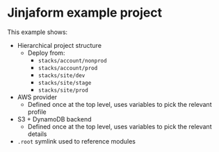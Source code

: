 # Jinjaform example project

This example shows:

* Hierarchical project structure
    * Deploy from:
        * `stacks/account/nonprod`
        * `stacks/account/prod`
        * `stacks/site/dev`
        * `stacks/site/stage`
        * `stacks/site/prod`
* AWS provider
    * Defined once at the top level, uses variables to pick the relevant profile
* S3 + DynamoDB backend
    * Defined once at the top level, uses variables to pick the relevant details
* `.root` symlink used to reference modules
